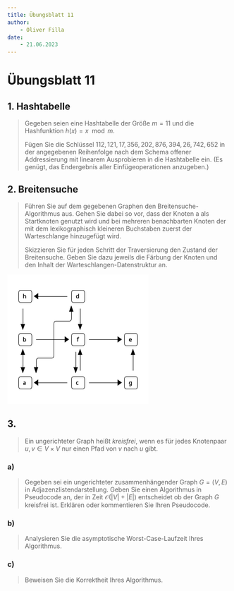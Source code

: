 ```yaml
---
title: Übungsblatt 11
author:
    - Oliver Filla
date:
    - 21.06.2023
---
```

# Übungsblatt 11
## 1. Hashtabelle
> Gegeben seien eine Hashtabelle der Größe $m = 11$ und die Hashfunktion $h(x) = x \mod m$.
> 
> Fügen Sie die Schlüssel $112, 121, 17, 356, 202, 876, 394, 26, 742, 652$ in der angegebenen Reihenfolge nach dem Schema offener Addressierung mit linearem Ausprobieren in die Hashtabelle ein. (Es genügt, das Endergebnis aller Einfügeoperationen anzugeben.)

## 2. Breitensuche
> Führen Sie auf dem gegebenen Graphen den Breitensuche-Algorithmus aus. Gehen Sie dabei so vor, dass der Knoten a als Startknoten genutzt wird und bei mehreren benachbarten Knoten der mit dem lexikographisch kleineren Buchstaben zuerst der Warteschlange hinzugefügt wird.
> 
> Skizzieren Sie für jeden Schritt der Traversierung den Zustand der Breitensuche. Geben Sie dazu jeweils die Färbung der Knoten und den Inhalt der Warteschlangen-Datenstruktur an.

![](./img/11.2.1.png)

## 3.
> Ein ungerichteter Graph heißt _kreisfrei_, wenn es für jedes Knotenpaar $u, v \in V \times V$ nur einen Pfad von $v$ nach $u$ gibt.

### a)
> Gegeben sei ein ungerichteter zusammenhängender Graph $G = (V, E)$ in Adjazenzlistendarstellung. Geben Sie einen Algorithmus in Pseudocode an, der in Zeit $\mathcal O(|V | + |E|)$ entscheidet ob der Graph $G$ kreisfrei ist. Erklären oder kommentieren Sie Ihren Pseudocode.

### b)
> Analysieren Sie die asymptotische Worst-Case-Laufzeit Ihres Algorithmus.

### c)
> Beweisen Sie die Korrektheit Ihres Algorithmus.
